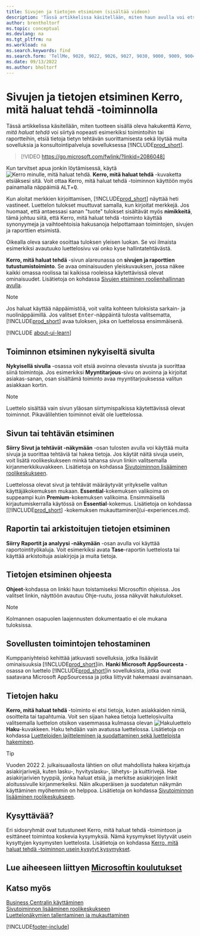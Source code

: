 ```yaml
---
title: Sivujen ja tietojen etsiminen (sisältää videon)
description: 'Tässä artikkelissa käsitellään, miten haun avulla voi etsiä toimintoja, sivuja, raportteja, ohjeistusta ja tietoja sekä muita sovelluksia ja konsultointipalveluja.'
author: brentholtorf
ms.topic: conceptual
ms.devlang: na
ms.tgt_pltfrm: na
ms.workload: na
ms.search.keywords: find
ms.search.form: 'TellMe, 9020, 9022, 9026, 9027, 9030, 9000, 9009, 9004, 9005, 9024, 9006, 9007, 9010, 9016, 9017'
ms.date: 09/13/2022
ms.author: bholtorf
---
```

# <a name="finding-pages-and-information-with-tell-me"></a><a name="finding-pages-and-information-with-tell-me"></a><a name="finding-pages-and-information-with-tell-me"></a>Sivujen ja tietojen etsiminen Kerro, mitä haluat tehdä -toiminnolla

Tässä artikkelissa käsitellään, miten tuotteen sisällä oleva hakukenttä *Kerro, mitä haluat tehdä* voi siirtyä nopeasti esimerkiksi toimintoihin tai raportteihin, etsiä tietoja tietyn tehtävän suorittamisesta sekä löytää muita sovelluksia ja konsultointipalveluja sovelluksessa [!INCLUDE[prod_short](includes/prod_short.md)].  


> [!VIDEO https://go.microsoft.com/fwlink/?linkid=2086048]

Kun tarvitset apua jonkin löytämisessä, käytä ![Kerro minulle, mitä haluat tehdä.](media/ui-search/search.png "Etsi sivua tai raporttia") **Kerro, mitä haluat tehdä** -kuvaketta etsiäksesi sitä. Voit ottaa Kerro, mitä haluat tehdä -toiminnon käyttöön myös painamalla näppäimiä <kbd>ALT</kbd>+<kbd>Q</kbd>.

Kun aloitat merkkien kirjoittamisen, [!INCLUDE[prod_short](includes/prod_short.md)] näyttää heti vastineet. Luettelon tulokset muuttuvat samalla, kun kirjoitat merkkejä. Jos huomaat, että antaessasi sanan "tuote" tulokset sisältävät myös **nimikkeitä**, tämä johtuu siitä, että Kerro, mitä haluat tehdä -toiminto käyttää synonyymeja ja vaihtoehtoisia hakusanoja helpottamaan toimintojen, sivujen ja raporttien etsimistä.

Oikealla oleva sarake osoittaa tuloksen yleisen luokan. Se voi ilmaista esimerkiksi avautuuko luettelosivu vai onko kyse hallintatehtävästä.  

**Kerro, mitä haluat tehdä** -sivun alareunassa on **sivujen ja raporttien tutustumistoiminto**. Se avaa ominaisuuden yleiskuvauksen, jossa näkee kaikki omassa roolissa tai kaikissa rooleissa käytettävissä olevat ominaisuudet. Lisätietoja on kohdassa [Sivujen etsiminen roolienhallinnan avulla](ui-role-explorer.md).

> [!NOTE]  
> Jos haluat käyttää näppäimistöä, voit valita kohteen tuloksista sarkain- ja nuolinäppäimillä. Jos valitset <kbd>Enter</kbd>-näppäintä tulosta valitsematta, [!INCLUDE[prod_short](includes/prod_short.md)] avaa tuloksen, joka on luettelossa ensimmäisenä.

[!INCLUDE [about-ui-learn](includes/about-ui-learn.md)]

## <a name="find-an-action-on-the-current-page"></a><a name="find-an-action-on-the-current-page"></a><a name="find-an-action-on-the-current-page"></a>Toiminnon etsiminen nykyiseltä sivulta

**Nykyisellä sivulla** -osassa voit etsiä avoinna olevasta sivusta ja suorittaa siinä toimintoja. Jos esimerkiksi **Myyntitarjous**-sivu on avoinna ja kirjoitat asiakas-sanan, osan sisältämä toiminto avaa myyntitarjouksessa valitun asiakkaan kortin.

> [!NOTE]  
> Luettelo sisältää vain sivun yläosan siirtymispalkissa käytettävissä olevat toiminnot. Pikavälilehtien toiminnot eivät ole luettelossa.  

## <a name="find-a-page-or-a-task"></a><a name="find-a-page-or-a-task"></a><a name="find-a-page-or-a-task"></a>Sivun tai tehtävän etsiminen

**Siirry Sivut ja tehtävät -näkymään** -osan tulosten avulla voi käyttää muita sivuja ja suorittaa tehtäviä tai hakea tietoja. Jos käytät näitä sivuja usein, voit lisätä roolikeskukseen minkä tahansa sivun linkin valitsemalla kirjanmerkkikuvakkeen. Lisätietoja on kohdassa [Sivutoiminnon lisääminen roolikeskukseen](ui-bookmarks.md).

Luettelossa olevat sivut ja tehtävät määräytyvät yritykselle valitun käyttäjäkokemuksen mukaan. **Essential**-kokemuksen valikoima on suppeampi kuin **Premium**-kokemuksen valikoima. Ensimmäisellä kirjautumiskerralla käytössä on **Essential**-kokemus. Lisätietoja on kohdassa [[!INCLUDE[prod_short](includes/prod_short.md)] -kokemuksen mukauttaminen](ui-experiences.md).

## <a name="find-a-report-or-archived-information"></a><a name="find-a-report-or-archived-information"></a><a name="find-a-report-or-archived-information"></a>Raportin tai arkistoitujen tietojen etsiminen

**Siirry Raportit ja analyysi -näkymään** -osan avulla voi käyttää raportointityökaluja. Voit esimerkiksi avata **Tase**-raportin luettelosta tai käyttää arkistoituja asiakirjoja ja muita tietoja.  

## <a name="find-information-in-the-help"></a><a name="find-information-in-the-help"></a><a name="find-information-in-the-help"></a>Tietojen etsiminen ohjeesta

**Ohjeet**-kohdassa on linkki haun toistamiseksi Microsoftin ohjeissa. Jos valitset linkin, näyttöön avautuu Ohje-ruutu, jossa näkyvät hakutulokset.  

> [!NOTE]  
> Kolmannen osapuolen laajennusten dokumentaatio ei ole mukana tuloksissa.

## <a name="get-more-functionality-from-apps"></a><a name="get-more-functionality-from-apps"></a><a name="get-more-functionality-from-apps"></a>Sovellusten toimintojen tehostaminen

Kumppaniyhteisö kehittää jatkuvasti sovelluksia, jotka lisäävät ominaisuuksia [!INCLUDE[prod_short](includes/prod_short.md)]iin. **Hanki Microsoft AppSourcesta** -osassa on luettelo [!INCLUDE[prod_short](includes/prod_short.md)]in sovelluksista, jotka ovat saatavana Microsoft AppSourcessa ja jotka liittyvät hakemaasi avainsanaan.

## <a name="search-for-data"></a><a name="search-for-data"></a><a name="search-for-data"></a>Tietojen haku

**Kerro, mitä haluat tehdä** -toiminto ei etsi tietoja, kuten asiakkaiden nimiä, osoitteita tai tapahtumia. Voit sen sijaan hakea tietoja luettelosivuilta valitsemalla luettelon otsikon vasemmassa kulmassa olevan ![Hakuluettelo](media/ui-search/search-list.png "Hakuluettelon kuvake") **Haku**-kuvakkeen. Haku tehdään vain avatussa luettelossa. Lisätietoja on kohdassa [Luetteloiden lajitteleminen ja suodattaminen sekä luetteloista hakeminen](ui-enter-criteria-filters.md).  

> [!TIP]
> Vuoden 2022 2. julkaisuaallosta lähtien on ollut mahdollista hakea kirjattuja asiakirjarivejä, kuten lasku-, hyvityslasku-, lähetys- ja kuittirivejä. Hae asiakirjarivien tyyppiä, jonka haluat etsiä, ja merkitse asiakirjojen linkit aloitussivulle kirjanmerkeiksi. Näin alkuperäisen ja suodatetun näkymän käyttäminen myöhemmin on helppoa. Lisätietoja on kohdassa [Sivutoiminnon lisääminen roolikeskukseen](ui-bookmarks.md).

## <a name="questions"></a><a name="questions"></a><a name="questions"></a>Kysyttävää?

Eri sidosryhmät ovat tutustuneet Kerro, mitä haluat tehdä -toimintoon ja esittäneet toimintoa koskevia kysymyksiä. Nämä kysymykset löytyvät usein kysyttyjen kysymysten luettelosta. Lisätietoja on kohdassa [Kerro, mitä haluat tehdä -toiminnon usein kysytyt kysymykset](ui-search-faq.md).

## <a name="see-related-microsoft-training"></a><a name="see-related-microsoft-training"></a><a name="see-related-microsoft-training"></a>Lue aiheeseen liittyen [Microsoftin koulutukset](/training/modules/user-interface-dynamics-365-business-central/index)

## <a name="see-also"></a><a name="see-also"></a><a name="see-also"></a>Katso myös

[Business Centralin käyttäminen](ui-work-product.md)  
[Sivutoiminnon lisääminen roolikeskukseen](ui-bookmarks.md)  
[Luettelonäkymien tallentaminen ja mukauttaminen](ui-views.md)  


[!INCLUDE[footer-include](includes/footer-banner.md)]
